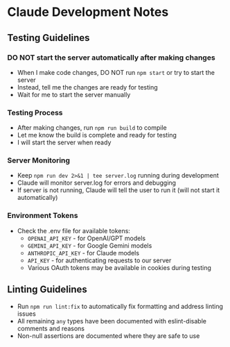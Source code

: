 # Claude Development Notes

## Testing Guidelines

### DO NOT start the server automatically after making changes
- When I make code changes, DO NOT run `npm start` or try to start the server
- Instead, tell me the changes are ready for testing
- Wait for me to start the server manually

### Testing Process
- After making changes, run `npm run build` to compile
- Let me know the build is complete and ready for testing
- I will start the server when ready

### Server Monitoring
- Keep `npm run dev 2>&1 | tee server.log` running during development
- Claude will monitor server.log for errors and debugging
- If server is not running, Claude will tell the user to run it (will not start it automatically)

### Environment Tokens
- Check the .env file for available tokens:
  - `OPENAI_API_KEY` - for OpenAI/GPT models
  - `GEMINI_API_KEY` - for Google Gemini models  
  - `ANTHROPIC_API_KEY` - for Claude models
  - `API_KEY` - for authenticating requests to our server
  - Various OAuth tokens may be available in cookies during testing

## Linting Guidelines
- Run `npm run lint:fix` to automatically fix formatting and address linting issues
- All remaining `any` types have been documented with eslint-disable comments and reasons
- Non-null assertions are documented where they are safe to use



